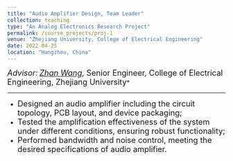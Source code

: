 ```yaml
---
title: "Audio Amplifier Design, Team Leader"
collection: teaching
type: "An Analog Electronics Research Project"
permalink: /course_projects/proj-1
venue: "Zhejiang University, College of Electrical Engineering"
date: 2022-04-25
location: "Hangzhou, China"
---
```



*<font size=4>Advisor:</font> [<font size=4>Zhan Wang</font>](https://person.zju.edu.cn/0096083#0)*<font size=4>, Senior Engineer, College of Electrical Engineering, Zhejiang University</font>*  

- - -

- <font size=4>Designed an audio amplifier including the circuit topology, PCB layout, and device packaging;</font>
- <font size=4>Tested the amplification effectiveness of the system under different conditions, ensuring robust functionality;</font>
- <font size=4>Performed bandwidth and noise control, meeting the desired specifications of audio amplifier.</font>



